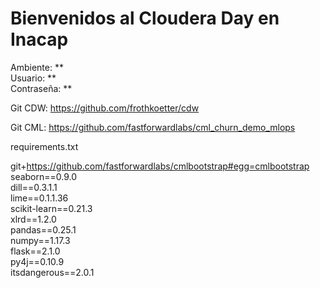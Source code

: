 # Bienvenidos al Cloudera Day en Inacap

Ambiente: **  
Usuario:  **  
Contraseña:  **  

Git CDW:  https://github.com/frothkoetter/cdw  

Git CML:  https://github.com/fastforwardlabs/cml_churn_demo_mlops  

requirements.txt  

git+https://github.com/fastforwardlabs/cmlbootstrap#egg=cmlbootstrap  
seaborn==0.9.0  
dill==0.3.1.1   
lime==0.1.1.36   
scikit-learn==0.21.3   
xlrd==1.2.0  
pandas==0.25.1  
numpy==1.17.3  
flask==2.1.0  
py4j==0.10.9  
itsdangerous==2.0.1  
